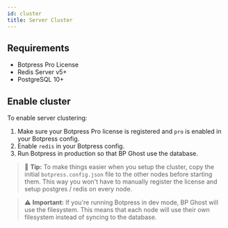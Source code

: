 ```yaml
---
id: cluster
title: Server Cluster
---
```


## Requirements

- Botpress Pro License
- Redis Server v5+
- PostgreSQL 10+

## Enable cluster

To enable server clustering:

1. Make sure your Botpress Pro license is registered and `pro` is enabled in your Botpress config.
1. Enable `redis` in your Botpress config.
1. Run Botpress in production so that BP Ghost use the database.

> 🌟 **Tip:** To make things easier when you setup the cluster, copy the initial `botpress.config.json` file to the other nodes before starting them. This way you won't have to manually register the license and setup postgres / redis on every node.

> ⚠️ **Important:** If you're running Botpress in dev mode, BP Ghost will use the filesystem. This means that each node will use their own filesystem instead of syncing to the database.
